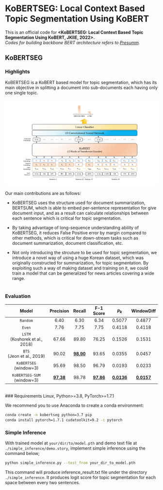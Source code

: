 # KoBERTSEG: Local Context Based Topic Segmentation Using KoBERT

This is an official code for **\<KoBERTSEG: Local Context Based Topic Segmentation Using KoBERT, JKIIE, 2022>.**<br>
<i>Codes for building backbone BERT architecture refers to [Presumm](!https://github.com/nlpyang/PreSumm).</i>
## KoBERTSEG

### Highlights
KoBERTSEG is a KoBERT based model for topic segmentation, which has its main objective in splitting a document into sub-documents each having only one single topic.
<p align="center">
<img src="figures/kobertseg_structure.png " width="600"> 
</p>

Our main contributions are as follows:

* KoBERTSEG uses the structure used for document summarization, BERTSUM, which is able to embed per-sentence representation for give document input, and as a result can calculate relationships between each sentence which is critical for topic segmentation.

* By taking advantage of long-sequence understanding ability of KoBERTSEG, it reduces False Positive error by margin compared to other methods, which is critical for down-stream tasks such as document summarization, document classification, etc.

* Not only introducing the strcuture to be used for topic segmentation, we introduce a novel way of using a huge Korean dataset, which was originally constructed for summarization, for topic segmentation. By exploiting such a way of making dataset and training on it, we could train a model that can be generalized for news articles covering a wide range.
<br><br>

### Evaluation

| Model | Precision | Recall | F-1 Score | $p_k$ | WindowDiff |
| :------------: | :------------: | :------------: | :------------: | :------------: | :------------: |
| `Random` | 6.40 | 6.30 | 6.34 | 0.5077 | 0.4877 |
| `Even` | 7.76 | 7.75 | 7.75 | 0.4118 | 0.4118 |
| `LSTM`</br>(Koshorek et al., 2018) | 67.66 | 89.80 | 76.25 | 0.1526 | 0.1531 |
| `BTS`</br>(Jeon et al., 2019) | 90.02 | <u>**98.90**</u> | 93.65 | 0.0355 | 0.0457 |
| `KoBERTSEG`</br>(window=3)| 95.69 | 98.50 | 96.79 | 0.0193 | 0.0233 |
| `KoBERTSEG-SUM`</br>(window=3)| <u>**97.38**</u> | 98.78 | <u>**97.86**</u> | <u>**0.0136**</u> | <u>**0.0157**</u> |
<br>
### Requirements
Linux, Python>=3.8, PyTorch>=1.7.1

We recommend you to use Anaconda to create a conda environment:
```bash
conda create -n kobertseg python=3.7 pip
conda install pytorch=1.7.1 cudatoolkit=9.2 -c pytorch
```

### Simple Inference
With trained model at `your/dir/to/model.pth` and demo text file at `./simple_inference/demo.story`, implement simple inference using the command below;
```bash
python simple_inference.py --test_from your_dir_to_model.pth
```
This command will produce inference_result.txt file under the directory `./simple_inference`. It produces logit score for topic segmentation for each space between every two sentences.